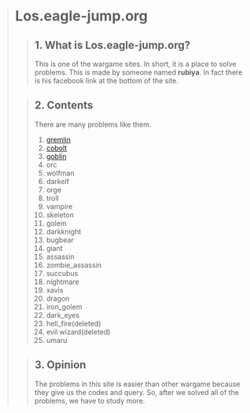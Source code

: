 > # **Los.eagle-jump.org**
>> ## 1. What is **Los.eagle-jump.org**?
>> This is one of the wargame sites. In short, it is a place to solve problems.
> This is made by someone named **rubiya**. In fact there is his facebook link at the bottom of the site.
>
>> ## 2. **Contents**
>> There are many problems like them.  
>> 1. [gremlin](https://github.com/moreal/TIL-Security/blob/master/WarGame/WriteUp/los.eagle-jump.org/01.%20Gremlin.md)
>> 2. [cobolt](https://github.com/moreal/TIL-Security/blob/master/WarGame/WriteUp/los.eagle-jump.org/01.%20Cobolt.md)
>> 3. [goblin](https://github.com/moreal/TIL-Security/blob/master/WarGame/WriteUp/los.eagle-jump.org/01.%20Goblin.md)
>> 4. orc
>> 5. wolfman
>> 6. darkelf
>> 7. orge
>> 8. troll
>> 9. vampire
>> 10. skeleton
>> 11. golem
>> 12. darkknight
>> 13. bugbear
>> 14. giant
>> 15. assassin
>> 16. zombie_assassin
>> 17. succubus
>> 18. nightmare
>> 19. xavis
>> 20. dragon
>> 21. iron_golem
>> 22. dark_eyes
>> 23. hell_fire(deleted)
>> 24. evil wizard(deleted)
>> 25. umaru
>
>> ## 3. Opinion
>> The problems in this site is easier than other wargame because they give us the codes and query.
>> So, after we solved all of the problems, we have to study more.

